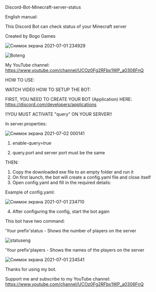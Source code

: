 Discord-Bot-Minecraft-server-status

English manual:

This Discord Bot can check status of your Minecraft server

Created by Bogo Games

![Снимок экрана 2021-07-01 234929](https://user-images.githubusercontent.com/68331759/124187938-3788ee80-dac7-11eb-9103-411039dc5cdd.jpg)

![Boteng](https://user-images.githubusercontent.com/68331759/124186867-9a798600-dac5-11eb-830f-deff8be20de0.PNG)


My YouTube channel: https://www.youtube.com/channel/UCOz0Fg2RFbx1WP_a0306FnQ

HOW TO USE:

WATCH VIDE0 HOW TO SETUP THE BOT:

FIRST, YOU NEED TO CREATE YOUR BOT (Application) HERE: https://discord.com/developers/applications

!!YOU MUST ACTIVATE "query" ON YOUR SERVER!!

In server.properties:

![Снимок экрана 2021-07-02 000141](https://user-images.githubusercontent.com/68331759/124189048-c9452b80-dac8-11eb-84ba-14b6bd42d21a.jpg)

1) enable-query=true

2) query.port and server port must be the same

TНЕN:

1) Copy the downloaded exe file to an empty folder and run it
2) On first launch, the bot will create a config.yaml file and close itself
3) Open config.yaml and fill in the required details: 

Example of config.yaml:

![Снимок экрана 2021-07-01 234710](https://user-images.githubusercontent.com/68331759/124187578-b3366b80-dac6-11eb-9688-a6c9bfa54b7b.jpg)

 
 4) After configuring the config, start the bot again
 
 This bot have two command:
 
 'Your prefix'status - Shows the number of players on the server
 
 ![statuseng](https://user-images.githubusercontent.com/68331759/124187038-dad90400-dac5-11eb-9075-5a2613b09627.PNG)

 'Your prefix'players - Shows the names of the players on the server
 
 ![Снимок экрана 2021-07-01 234541](https://user-images.githubusercontent.com/68331759/124187417-7a969200-dac6-11eb-8165-82061853b35d.jpg)
 
 Thanks for using my bot.
 
 Support me and subscribe to my YouTube channel: https://www.youtube.com/channel/UCOz0Fg2RFbx1WP_a0306FnQ

 
 

